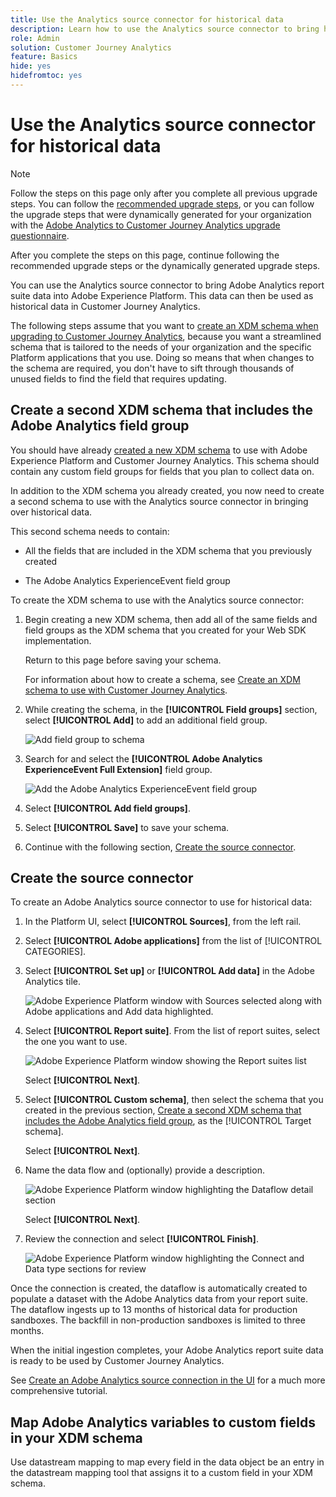 ```yaml
---
title: Use the Analytics source connector for historical data
description: Learn how to use the Analytics source connector to bring historical data into Customer Journey Analytics
role: Admin
solution: Customer Journey Analytics
feature: Basics
hide: yes
hidefromtoc: yes
---
```

# Use the Analytics source connector for historical data

>[!NOTE]
> 
>Follow the steps on this page only after you complete all previous upgrade steps. You can follow the [recommended upgrade steps](/help/getting-started/cja-upgrade/cja-upgrade-recommendations.md#recommended-upgrade-steps-for-most-organizations), or you can follow the upgrade steps that were dynamically generated for your organization with the [Adobe Analytics to Customer Journey Analytics upgrade questionnaire](https://gigazelle.github.io/cja-ttv/). 
>
>After you complete the steps on this page, continue following the recommended upgrade steps or the dynamically generated upgrade steps. 

You can use the Analytics source connector to bring Adobe Analytics report suite data into Adobe Experience Platform. This data can then be used as historical data in Customer Journey Analytics.

The following steps assume that you want to [create an XDM schema when upgrading to Customer Journey Analytics](/help/getting-started/cja-upgrade/cja-upgrade-schema-create.md), because you want a streamlined schema that is tailored to the needs of your organization and the specific Platform applications that you use. Doing so means that when changes to the schema are required, you don't have to sift through thousands of unused fields to find the field that requires updating.

## Create a second XDM schema that includes the Adobe Analytics field group

You should have already [created a new XDM schema](/help/getting-started/cja-upgrade/cja-upgrade-schema-create.md) to use with Adobe Experience Platform and Customer Journey Analytics. This schema should contain any custom field groups for fields that you plan to collect data on. 

In addition to the XDM schema you already created, you now need to create a second schema to use with the Analytics source connector in bringing over historical data. 

This second schema needs to contain:

* All the fields that are included in the XDM schema that you previously created

* The Adobe Analytics ExperienceEvent field group

To create the XDM schema to use with the Analytics source connector:

1. Begin creating a new XDM schema, then add all of the same fields and field groups as the XDM schema that you created for your Web SDK implementation.

   Return to this page before saving your schema.

   For information about how to create a schema, see [Create an XDM schema to use with Customer Journey Analytics](/help/getting-started/cja-upgrade/cja-upgrade-schema-create.md).

1. While creating the schema, in the **[!UICONTROL Field groups]** section, select **[!UICONTROL Add]** to add an additional field group. 

   ![Add field group to schema](assets/schema-add-field-group.png)

1. Search for and select the **[!UICONTROL Adobe Analytics ExperienceEvent Full Extension]** field group.

   ![Add the Adobe Analytics ExperienceEvent field group](assets/schema-experienceevent.png)

1. Select **[!UICONTROL Add field groups]**.

1. Select **[!UICONTROL Save]** to save your schema.

1. Continue with the following section, [Create the source connector](#create-the-source-connector).

## Create the source connector

To create an Adobe Analytics source connector to use for historical data:

1. In the Platform UI, select **[!UICONTROL Sources]**, from the left rail.

2. Select **[!UICONTROL Adobe applications]** from the list of [!UICONTROL CATEGORIES].

3. Select **[!UICONTROL Set up]** or **[!UICONTROL Add data]** in the Adobe Analytics tile.

    ![Adobe Experience Platform window with Sources selected along with Adobe applications and Add data highlighted.](./assets/sources-overview.png)

4. Select **[!UICONTROL Report suite]**. From the list of report suites, select the one you want to use. 

    ![Adobe Experience Platform window showing the Report suites list](./assets/report-suites.png)

    Select **[!UICONTROL Next]**.

5. Select **[!UICONTROL Custom schema]**, then select the schema that you created in the previous section, [Create a second XDM schema that includes the Adobe Analytics field group](#create-a-second-xdm-schema-that-includes-the-adobe-analytics-field-group), as the [!UICONTROL Target schema]. <!-- Deleted this, because I changed this from choosing the default schemawe're pointing them now at the schema they just created: "Adobe Experience Platform  automatically creates the schema and the corresponding dataset to map all standard fields from the selected Adobe Analytics report suite." -->

    <!-- add screenshot -->

    Select **[!UICONTROL Next]**.

6. Name the data flow and (optionally) provide a description.

    ![Adobe Experience Platform window highlighting the Dataflow detail section](./assets/dataflow-detail.png)

    Select **[!UICONTROL Next]**.

7. Review the connection and select **[!UICONTROL Finish]**.

    ![Adobe Experience Platform window highlighting the Connect and Data type sections for review](./assets/review.png)


Once the connection is created, the dataflow is automatically created to populate a dataset with the Adobe Analytics data from your report suite. The dataflow ingests up to 13 months of historical data for production sandboxes. The backfill in non-production sandboxes is limited to three months.

When the initial ingestion completes, your Adobe Analytics report suite data is ready to be used by Customer Journey Analytics.

See [Create an Adobe Analytics source connection in the UI](https://experienceleague.adobe.com/docs/experience-platform/sources/ui-tutorials/create/adobe-applications/analytics.html) for a much more comprehensive tutorial.

## Map Adobe Analytics variables to custom fields in your XDM schema

Use datastream mapping to map every field in the data object be an entry in the datastream mapping tool that assigns it to a custom field in your XDM schema. 
